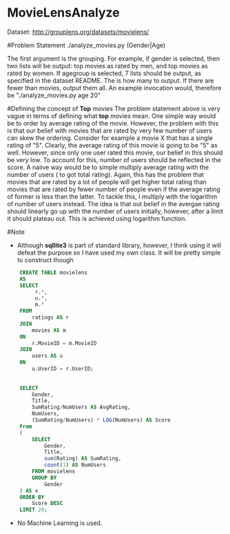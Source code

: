 # MovieLensAnalyze
Dataset: http://grouplens.org/datasets/movielens/

#Problem Statement
./analyze_movies.py (Gender|Age) <number>

The first argument is the grouping. For example, if gender is selected, then two lists will be output: top movies as rated by men, and top movies as rated by women. If agegroup is selected, 7 lists should be output, as specified in the dataset README. The <number> is how many to output. If there are fewer than <number> movies, output them all.
An example invocation would, therefore be "./analyze_movies.py age 20"

#Defining the concept of **Top** movies
The problem statement above is very vague in terms of defining what **top** movies mean. One simple way would be to order by 
average rating of the movie. However, the problem with this is that our belief with movies that are rated by very few number of
users can skew the ordering. Consider for example a movie X that has a single rating of "5". Clearly, the average rating of this
 movie is going to be "5" as well. However, since only one user rated this movie, our belief in this should be very low. 
 To account for this, number of users should be reflected in the score. A naiive way would be to simple multiply average rating 
 with the number of users ( to got total rating). Again, this has the problem that movies that are rated by a lot of people
 will get higher total rating than movies that are rated by fewer number of people even if the average rating of former is less than the latter.
 To tackle this, I multiply with the logarithm of number of users instead. The idea is that out belief in the avergae rating should linearly go up with the number 
 of users initially, however, after a limit it should plateau out. This is achieved using logarithm function.
 

#Note

*   Although **sqllite3** is part of standard library, however, I think using it will defeat the purpose so I have used my own class. It will be pretty simple to construct though

```sql
    CREATE TABLE movielens 
    AS
    SELECT 
         r.*,
         u.*,
         m.*
    FROM 
        ratings AS r
    JOIN
        movies AS m
    ON
        r.MovieID = m.MovieID
    JOIN
        users AS u
    ON 
        u.UserID = r.UserID;
        
        
    SELECT 
        Gender,
        Title,
        SumRating/NumUsers AS AvgRating,
        NumUsers,
        (SumRating/NumUsers) * LOG(NumUsers) AS Score
    From
    (
        SELECT
            Gender,
            Title,
            sum(Rating) AS SumRating,
            count(1) AS NumUsers
        FROM movielens
        GROUP BY
            Gender
    ) AS x
    ORDER BY
        Score DESC
    LIMIT 20;
```

*   No Machine Learning is used.
